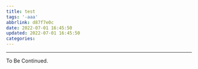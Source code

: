 ```yaml
---
title: test
tags: '-aaa'
abbrlink: d87f7e0c
date: 2022-07-01 16:45:50
updated: 2022-07-01 16:45:50
categories:
---
```


<!-- more -->

---

To Be Continued.

<!-- Q.E.D. -->

